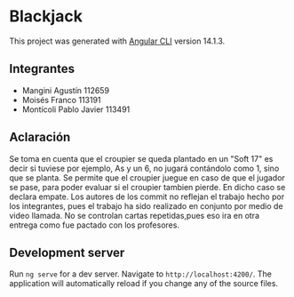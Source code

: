 # Blackjack

This project was generated with [Angular CLI](https://github.com/angular/angular-cli) version 14.1.3.

## Integrantes

- Mangini Agustín 112659 
- Moisés Franco 113191 
- Montícoli Pablo Javier 113491

## Aclaración

Se toma en cuenta que el croupier se queda plantado en un "Soft 17" es decir si tuviese por ejemplo, As y un 6, no jugará contándolo como 1, sino que se planta. 
Se permite que el croupier juegue en caso de que el jugador se pase, para poder evaluar si el croupier tambien pierde. En dicho caso se declara empate. 
Los autores de los commit no reflejan el trabajo hecho por los integrantes, pues el trabajo ha sido realizado en conjunto por medio de video llamada. 
No se controlan cartas repetidas,pues eso ira en otra entrega como fue pactado con los profesores.

## Development server

Run `ng serve` for a dev server. Navigate to `http://localhost:4200/`. The application will automatically reload if you change any of the source files.

